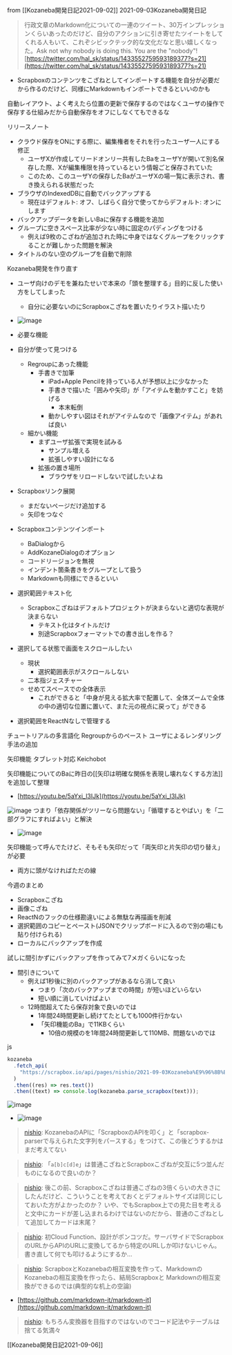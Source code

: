 
from [[Kozaneba開発日記2021-09-02]]
2021-09-03Kozaneba開発日記

> 行政文章のMarkdown化についての一連のツイート、30万インプレッションくらいあったのだけど、自分のアクションに引き寄せたツイートをしてくれる人もいて、これぞシビックテック的な文化だなと思い嬉しくなった。Ask not why nobody is doing this. You are the "nobody"! [https://twitter.com/hal_sk/status/1433552759593189377?s=21](https://twitter.com/hal_sk/status/1433552759593189377?s=21)
- Scrapboxのコンテンツをこざねとしてインポートする機能を自分が必要だから作るのだけど、同様にMarkdownもインポートできるといいのかも

自動レイアウト、よく考えたら位置の更新で保存するのではなくユーザの操作で保存する仕組みだから自動保存をオフにしなくてもできるな

リリースノート
- クラウド保存をONにする際に、編集権者をそれを行ったユーザ一人にする修正
    - ユーザXが作成してリードオンリー共有したBaをユーザYが開いて別名保存した際、Xが編集権限を持っているという情報ごと保存されていた
    - このため、このユーザYの保存したBaがユーザXの場一覧に表示され、書き換えられる状態だった
- ブラウザのIndexedDBに自動でバックアップする
    - 現在はデフォルト: オフ、しばらく自分で使ってからデフォルト: オンにします
- バックアップデータを新しいBaに保存する機能を追加
- グループに空きスペース比率が少ない時に固定のパディングをつける
    - 例えば9枚のこざねが追加された時に中身ではなくグループをクリックすることが難しかった問題を解決
- タイトルのない空のグループを自動で削除

Kozaneba開発を作り直す
- ユーザ向けのデモを兼ねたせいで本来の「頭を整理する」目的に反した使い方をしてしまった
    - 自分に必要ないのにScrapboxこざねを置いたりイラスト描いたり
- ![image](https://gyazo.com/ed1b782cc5f75ac38432b464fe1c3b70/thumb/1000)
- 必要な機能
- 自分が使って見つける
    - Regroupにあった機能
        - 手書きで加筆
            - iPad+Apple Pencilを持っている人が予想以上に少なかった
            - 手書きで描いた「囲みや矢印」が「アイテムを動かすこと」を妨げる
                - 本末転倒
            - 動かしやすい図はそれがアイテムなので「画像アイテム」があれば良い
    - 細かい機能
        - まずユーザ拡張で実現を試みる
            - サンプル増える
            - 拡張しやすい設計になる
        - 拡張の置き場所
            - ブラウザをリロードしないで試したいよね

- Scrapboxリンク展開
    - まだないページだけ追加する
    - 矢印をつなぐ

- Scrapboxコンテンツインポート
    - BaDialogから
    - AddKozaneDialogのオプション
    - コードリージョンを無視
    - インデント箇条書きをグループとして扱う
    - Markdownも同様にできるといい

- 選択範囲テキスト化
    - Scrapboxこざねはデフォルトプロジェクトが決まらないと適切な表現が決まらない
        - テキスト化はタイトルだけ
        - 別途Scrapboxフォーマットでの書き出しを作る？

- 選択してる状態で画面をスクロールしたい
    - 現状
        - 選択範囲表示がスクロールしない
    - 二本指ジェスチャー
    - せめてスペースでの全体表示
        - これができると「中身が見える拡大率で配置して、全体ズームで全体の中の適切な位置に置いて、また元の視点に戻って」ができる
- 選択範囲をReactNなしで管理する

チュートリアルの多言語化
Regroupからのペースト
ユーザによるレンダリング手法の追加

矢印機能
タブレット対応
Keichobot

矢印機能についてのBaに昨日の[[矢印は明確な関係を表現し壊れなくする方法]]を追加して整理
- [https://youtu.be/5aYxi_l3IJk](https://youtu.be/5aYxi_l3IJk)

![image](https://gyazo.com/9a23774ba94b281eff638253525d8529/thumb/1000)
つまり「依存関係がツリーなら問題ない」「循環するとやばい」を「二部グラフにすればよい」と解決
- ![image](https://gyazo.com/fedbceccc7836eb80c868172d7b5fb87/thumb/1000)


矢印機能って呼んでたけど、そもそも矢印だって「両矢印と片矢印の切り替え」が必要
- 両方に頭がなければただの線


今週のまとめ
- Scrapboxこざね
- 画像こざね
- ReactNのフックの仕様勘違いによる無駄な再描画を削減
- 選択範囲のコピーとペースト(JSONでクリップボードに入るので別の場にも貼り付けられる)
- ローカルにバックアップを作成

試しに間引かずにバックアップを作ってみて7メガくらいになった
- 間引きについて
    - 例えば1秒後に別のバックアップがあるなら消して良い
        - つまり「次のバックアップまでの時間」が短いほどいらない
        - 短い順に消していけばよい
    - 12時間超えてたら保存対象で良いのでは
        - 1年間24時間更新し続けてたとしても1000件行かない
        - 「矢印機能のBa」で11KBくらい
            - 10倍の規模のを1年間24時間更新して110MB、問題ないのでは

js

```javascript
kozaneba
  .fetch_api(
    "https://scrapbox.io/api/pages/nishio/2021-09-03Kozaneba%E9%96%8B%E7%99%BA%E6%97%A5%E8%A8%98/text"
  )
  .then((res) => res.text())
  .then((text) => console.log(kozaneba.parse_scrapbox(text)));
```

![image](https://gyazo.com/a92410d360f2d6323ad1d0ff685afc90/thumb/1000)
- ![image](https://gyazo.com/dd9a2099d4991c2f40f764a2f0ca5624/thumb/1000)

> [nishio](https://twitter.com/nishio/status/1433740238799572998): KozanebaのAPIに「ScrapboxのAPIを叩く」と「scrapbox-parserで与えられた文字列をパースする」をつけて、この後どうするかはまだ考えてない

> [nishio](https://twitter.com/nishio/status/1433741644185047043): 「`a[b]c[d]e`」は普通こざねとScrapboxこざねが交互に5つ並んだものになるので良いのか？

> [nishio](https://twitter.com/nishio/status/1433742430591807495): 後この前、Scrapboxこざねは普通こざねの3倍くらいの大きさにしたんだけど、こういうことを考えておくとデフォルトサイズは同じにしておいた方がよかったのか？
> いや、でもScrapbox上での見た目を考えると文中にカードが差し込まれるわけではないのだから、普通のこざねとして追加してカードは末尾？

> [nishio](https://twitter.com/nishio/status/1433764680435048448): 初Cloud Function、設計がポンコツだ。サーバサイドでScrapboxのURLからAPIのURLに変換してるから特定のURLしか叩けないじゃん。書き直して何でも叩けるようにするか…

> [nishio](https://twitter.com/nishio/status/1433772246380605451): ScrapboxとKozanebaの相互変換を作って、MarkdownのKozanebaの相互変換を作ったら、結局Scrapboxと Markdownの相互変換ができるのでは(典型的な机上の空論)
- [https://github.com/markdown-it/markdown-it](https://github.com/markdown-it/markdown-it)

> [nishio](https://twitter.com/nishio/status/1433779469777453063): もちろん変換器を目指すのではないのでコード記法やテーブルは捨てる気満々

[[Kozaneba開発日記2021-09-06]]